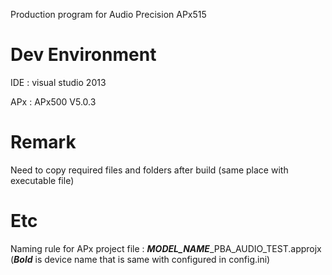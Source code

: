 Production program for Audio Precision APx515

# **Dev Environment**

IDE : visual studio 2013

APx : APx500 V5.0.3



# **Remark**

Need to copy required files and folders after build (same place with executable file)



# Etc

Naming rule for APx project file : ***MODEL_NAME***_PBA_AUDIO_TEST.approjx (***Bold*** is device name that is same with configured in config.ini)